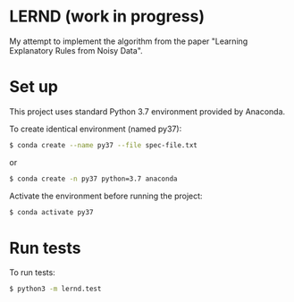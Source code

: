 LERND (work in progress)
========================
My attempt to implement the algorithm from the paper "Learning Explanatory Rules from Noisy Data".

Set up
======

This project uses standard Python 3.7 environment provided by Anaconda.

To create identical environment (named py37):
```bash
$ conda create --name py37 --file spec-file.txt
```
or
```bash
$ conda create -n py37 python=3.7 anaconda
```

Activate the environment before running the project:
```bash
$ conda activate py37
```

Run tests
=========

To run tests:
```bash
$ python3 -m lernd.test
```
